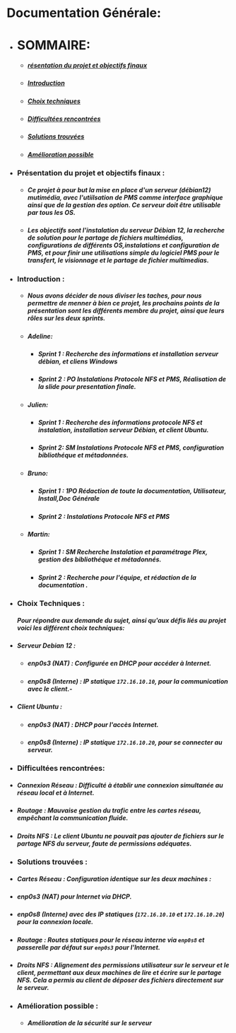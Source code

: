 # **Documentation Générale:**

* # **SOMMAIRE:**
  * ##### [résentation du projet et objectifs finaux](https://github.com/WildCodeSchool/TSSR-2409-P1-G4-Serveur-de-contenus-multimedia/blob/main/FINAL%20DOCUMENTATION%20GENERALE.md#pr%C3%A9sentation-du-projet-et-objectifs-finaux-)
  * ##### [Introduction](https://github.com/WildCodeSchool/TSSR-2409-P1-G4-Serveur-de-contenus-multimedia/blob/main/FINAL%20DOCUMENTATION%20GENERALE.md#introduction-)
  * ##### [Choix techniques](https://github.com/WildCodeSchool/TSSR-2409-P1-G4-Serveur-de-contenus-multimedia/blob/main/FINAL%20DOCUMENTATION%20GENERALE.md#choix-techniques-)
  * ##### [Difficultées rencontrées](https://github.com/WildCodeSchool/TSSR-2409-P1-G4-Serveur-de-contenus-multimedia/blob/main/FINAL%20DOCUMENTATION%20GENERALE.md#difficult%C3%A9es-rencontr%C3%A9es-1)
  * ##### [Solutions trouvées](https://github.com/WildCodeSchool/TSSR-2409-P1-G4-Serveur-de-contenus-multimedia/blob/main/FINAL%20DOCUMENTATION%20GENERALE.md#solutions-trouv%C3%A9es-)
  * ##### [Amélioration possible](https://github.com/WildCodeSchool/TSSR-2409-P1-G4-Serveur-de-contenus-multimedia/blob/main/FINAL%20DOCUMENTATION%20GENERALE.md#am%C3%A9lioration-possible-)
* ### **Présentation du projet et objectifs finaux :**

  * ##### Ce **projet** à pour but la mise en place d'un **serveur** (_débian12_) mutimédia, avec l'utiilsation de **PMS** comme interface graphique ainsi que de la gestion des option. Ce serveur doit être **utilisable par tous les OS**.
  * ##### Les **objectifs** sont l'instalation du serveur **Débian 12**, **la recherche de solution** pour le partage de fichiers   multimédias, **configurations** de différents **OS**,instalations et configuration de **PMS**, et pour finir une **utilisations simple** du logiciel PMS pour le **transfert**, le **visionnage** et le **partage** de fichier multimedias.
 * ### **Introduction :**
   * ##### Nous avons décider de nous **diviser les taches**, pour nous permettre de menner à bien ce projet, les prochains points de la présentation sont les différents **membre du projet**, ainsi que leurs **rôles** sur les deux sprints. 
   * ##### **Adeline**:
     *  ##### **Sprint 1** : Recherche des informations et installation serveur débian, et cliens Windows        
      * ##### **Sprint 2** : PO Instalations Protocole NFS et PMS, Réalisation de la slide pour presentation finale. 
   * ##### **Julien:** 
     * ##### **Sprint 1** : Recherche des informations protocole NFS et instalation, installation serveur Débian, et 	client Ubuntu. 
      * ##### **Sprint 2**: SM Instalations Protocole NFS et PMS, configuration bibliothéque et métadonnées.
   * ##### **Bruno:** 
     * ##### **Sprint 1** : 1PO Rédaction de toute la documentation, Utilisateur, Install,Doc Générale
     * ##### **Sprint 2** : Instalations Protocole NFS et PMS
   * ##### **Martin:** 
     * ##### **Sprint 1** :  SM Recherche Instalation et paramétrage Plex, gestion des bibliothéque et métadonnés. 
     * ##### **Sprint 2** : Recherche pour l'équipe, et rédaction de la documentation .
 * ### **Choix Techniques :**
 
   ##### Pour répondre aux demande du sujet, ainsi qu'aux défis liés au projet voici les différent choix techniques:
* #####   **Serveur Debian 12 :**
   * ##### **enp0s3 (NAT)** : Configurée en DHCP pour accéder à Internet.
   * ##### **enp0s8 (Interne)** : IP statique `172.16.10.10`, pour la communication avec le client.-
* ##### **Client Ubuntu :**
   * #####  **enp0s3 (NAT)** : DHCP pour l'accès Internet.
   * ##### **enp0s8 (Interne)** : IP statique `172.16.10.20`, pour se connecter au serveur.

  

* ### **Difficultées rencontrées:**
* #####   **Connexion Réseau** : Difficulté à établir une connexion simultanée au réseau local et à Internet.
* ##### **Routage** : Mauvaise gestion du trafic entre les cartes réseau, empêchant la communication fluide.
* #####  **Droits NFS** : Le client Ubuntu ne pouvait pas ajouter de fichiers sur le partage NFS du serveur, faute de permissions adéquates.
  
* ### **Solutions trouvées :**
 * ##### **Cartes Réseau** : Configuration identique sur les deux machines :
  * ##### **enp0s3 (NAT)** pour Internet via DHCP.
  * ##### **enp0s8 (Interne)** avec des IP statiques (`172.16.10.10` et `172.16.10.20`) pour la connexion locale.
* ##### **Routage** : Routes statiques pour le réseau interne via `enp0s8` et passerelle par défaut sur `enp0s3` pour l'Internet.
* ##### **Droits NFS** : Alignement des permissions utilisateur sur le serveur et le client, permettant aux deux machines de lire et écrire sur le partage NFS. Cela a permis au client de déposer des fichiers directement sur le serveur.
 
* ### **Amélioration possible :**
   * ##### Amélioration de la sécurité sur le serveur
